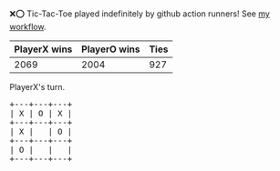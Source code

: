 :x::o: Tic-Tac-Toe played indefinitely by github action runners! See [my workflow](.github/workflows/play.yaml).

|PlayerX wins|PlayerO wins|Ties|
|-|-|-|
|2069|2004|927|

PlayerX's turn.

<pre>
+---+---+---+
| X | O | X |
+---+---+---+
| X |   | O |
+---+---+---+
| O |   |   |
+---+---+---+
</pre>